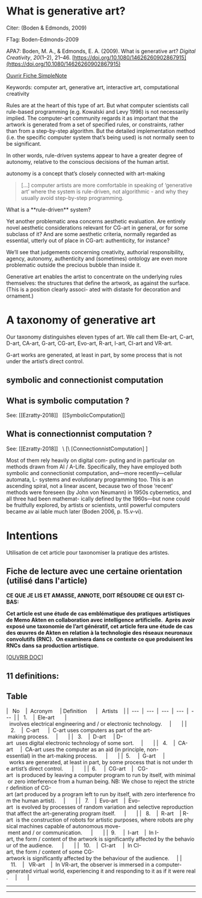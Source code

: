 What is generative art?
=======================



Citer: (Boden & Edmonds, 2009)

FTag: Boden-Edmonds-2009

APA7: Boden, M. A., & Edmonds, E. A. (2009). What is generative art? _Digital Creativity_, _20_(1–2), 21–46. [https://doi.org/10.1080/14626260902867915](https://doi.org/10.1080/14626260902867915) [](https://doi.org/10.1080/14626260902867915)

  

 [Ouvrir Fiche SimpleNote](https://app.simplenote.com/p/y75fd2)



Keywords: computer art, generative art, interactive art, computational creativity



Rules are at the heart of this type of art. But what computer scientists call rule-based programming (e.g. Kowalski and Levy 1996) is not necessarily implied. The computer-art community regards it as important that the artwork is generated from a set of specified rules, or constraints, rather than from a step-by-step algorithm. But the detailed implementation method (i.e. the specific computer system that’s being used) is not normally seen to be significant.



In other words, rule-driven systems appear to have a greater degree of autonomy, relative to the conscious decisions of the human artist.



autonomy is a concept that’s closely connected with art-making



> [...] computer artists are more comfortable in speaking of ‘generative art’ where the system is rule-driven, not algorithmic - and why they usually avoid step-by-step programming.

What is a \*\*rule-driven\** system?



Yet another problematic area concerns aesthetic evaluation. Are entirely novel aesthetic considerations relevant for CG-art in general, or for some subclass of it? And are some aesthetic criteria, normally regarded as essential, utterly out of place in CG-art: authenticity, for instance?



We’ll see that judgements concerning creativity, authorial responsibility, agency, autonomy, authenticity and (sometimes) ontology are even more problematic outside the precious bubble than inside it.



Generative art enables the artist to concentrate on the underlying rules themselves: the structures that define the artwork, as against the surface. (This is a position clearly associ- ated with distaste for decoration and ornament.)



A taxonomy of generative art
============================



Our taxonomy distinguishes eleven types of art. We call them Ele-art, C-art, D-art, CA-art, G-art, CG-art, Evo-art, R-art, I-art, CI-art and VR-art.



G-art works are generated, at least in part, by some process that is not under the artist’s direct control.



symbolic and connectionist computation
--------------------------------------

What is symbolic computation ?
------------------------------

See: [[Ezratty-2018]]   [[SymbolicComputation]]  

What is connectionnist computation ?
------------------------------------

See: [[Ezratty-2018]]   \ [\ [ConnectionnistComputation\] \] 



Most of them rely heavily on digital com- puting and in particular on methods drawn from AI / A-Life. Specifically, they have employed both symbolic and connectionist computation, and—more recently—cellular automata, L- systems and evolutionary programming too. This is an ascending spiral, not a linear ascent, because two of those ‘recent’ methods were foreseen (by John von Neumann) in 1950s cybernetics, and all three had been mathemat- ically defined by the 1960s—but none could be fruitfully explored, by artists or scientists, until powerful computers became av ai lable much later (Boden 2006, p. 15.v-vi).



Intentions
==========

Utilisation de cet article pour taxonomiser la pratique des artistes.

Fiche de lecture avec une certaine orientation (utilisé dans l'article)
-----------------------------------------------------------------------

**CE QUE JE LIS ET AMASSE, ANNOTE, DOIT RÉSOUDRE CE QUI EST CI-BAS:** 

**Cet article est une étude de cas emblématique des pratiques artistiques de Memo Akten en collaboration avec intelligence artificielle.  Après avoir exposé une taxonomie de l’art génératif, cet article fera une étude de cas des œuvres de Akten en relation à la technologie des réseaux neuronaux convolutifs (RNC).  On examinera dans ce contexte ce que produisent les RNCs dans sa production artistique.**

 [[OUVRIR DOC]](https://docs.google.com/document/d/1JEWJFFEM7HIb4k7bhwjPgWVemnpp5zLqdGLDjtfoUpc/edit#)



11 definitions: 
----------------



  

## Table

  

|   No    |  Acronym     | Definition      |   Artists    |
|  ---  |  ---  |  ---  |  ---  |  ---  |
|   1.    |  Ele-art       |  involves electrical engineering and / or electronic technology.     |       |
|   2.    |  C-art      |  C-art uses computers as part of the art- making process.     |       |
|   3.    |  D-art     | D-art  uses digital electronic technology of some sort.     |       |
|   4.    |  CA-art     |  CA-art uses the computer as an aid (in principle, non-essential) in the art-making process.      |       |
|  5.     |  G-art     |  works are generated, at least in part, by some process that is not under the artist’s direct control.      |       |
|  6.     |  CG-art    |   CG-art  is produced by leaving a computer program to run by itself, with minimal or zero interference from a human being. NB: We chose to reject the stricter definition of CG-art (art produced by a program left to run by itself, with zero interference from the human artist).     |       |
|   7.    |  Evo-art    |  Evo-art  is evolved by processes of random variation and selective reproduction that affect the art-generating program itself.      |       |
|   8.    |  R-art    | R-art  is the construction of robots for artistic purposes, where robots are physical machines capable of autonomous move- ment and / or communication.      |       |
|  9.     |  I-art    |  In I-art, the form / content of the artwork is significantly affected by the behaviour of the audience.      |       |
|   10.    |  CI-art     |  In CI-art, the form / content of some CG-artwork is significantly affected by the behaviour of the audience.     |
|   11.    |   VR-art    |  In VR-art, the observer is immersed in a computer-generated virtual world, experiencing it and responding to it as if it were real.     |       |






----

----

